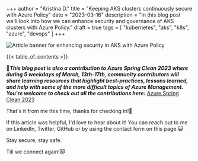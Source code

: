 +++
author = "Kristina D."
title = "Keeping AKS clusters continuously secure with Azure Policy"
date = "2023-03-16"
description = "In this blog post we'll look into how we can enhance security and governance of AKS clusters with Azure Policy."
draft = true
tags = [
    "kubernetes",
    "aks",
    "k8s",
    "azure",
    "devops"
]
+++

![Article banner for enhancing security in AKS with Azure Policy](../../images/k8s_upgrade_strategy/aks_azure_policy.png)

{{< table_of_contents >}}

🐇***This blog post is also a contribution to Azure Spring Clean 2023 where during 5 weekdays of March, 13th-17th, community contributors will share learning resources that highlight best-practices, lessons learned, and help with some of the more difficult topics of Azure Management. You're welcome to check out all the contributions here:*** [Azure Spring Clean 2023](https://www.azurespringclean.com)


That's it from me this time, thanks for checking in!💖

If this article was helpful, I'd love to hear about it! You can reach out to me on LinkedIn, Twitter, GitHub or by using the contact form on this page.😺

Stay secure, stay safe.

Till we connect again!😻